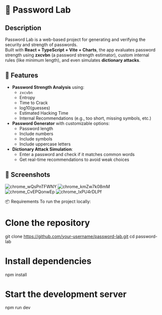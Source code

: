 # 🔐 Password Lab

## Description

Password Lab is a web-based project for generating and verifying the security and strength of passwords.  
Built with **React + TypeScript + Vite + Charts**, the app evaluates password strength using **zxcvbn** (a password strength estimator), custom internal rules (like minimum length), and even simulates **dictionary attacks**.

## 🔧 Features

- **Password Strength Analysis** using:
  - `zxcvbn`
  - Entropy
  - Time to Crack
  - log10(guesses)
  - Estimated Hacking Time
  - Internal Recommendations (e.g., too short, missing symbols, etc.)
- **Password Generator** with customizable options:
  - Password length
  - Include numbers
  - Include symbols
  - Include uppercase letters
- **Dictionary Attack Simulation**:
  - Enter a password and check if it matches common words
  - Get real-time recommendations to avoid weak choices

## 📸 Screenshots
![chrome_wQsPnTFWNY](https://github.com/user-attachments/assets/b9333df1-e579-42aa-a3d5-1aa6a2701c7a)
![chrome_kmZw7k08mM](https://github.com/user-attachments/assets/3fc270fd-04bd-4ec1-b677-15b3da33375b)
![chrome_CvEPQonwEp](https://github.com/user-attachments/assets/532c5982-24da-4b97-bdf6-69a631ce9e9c)
![chrome_lxPU4rDLPf](https://github.com/user-attachments/assets/8842a91f-b6ef-4d98-ab67-79026652b332)


📦 Requirements
To run the project locally:

# Clone the repository
git clone https://github.com/your-username/password-lab.git
cd password-lab

# Install dependencies
npm install

# Start the development server
npm run dev
